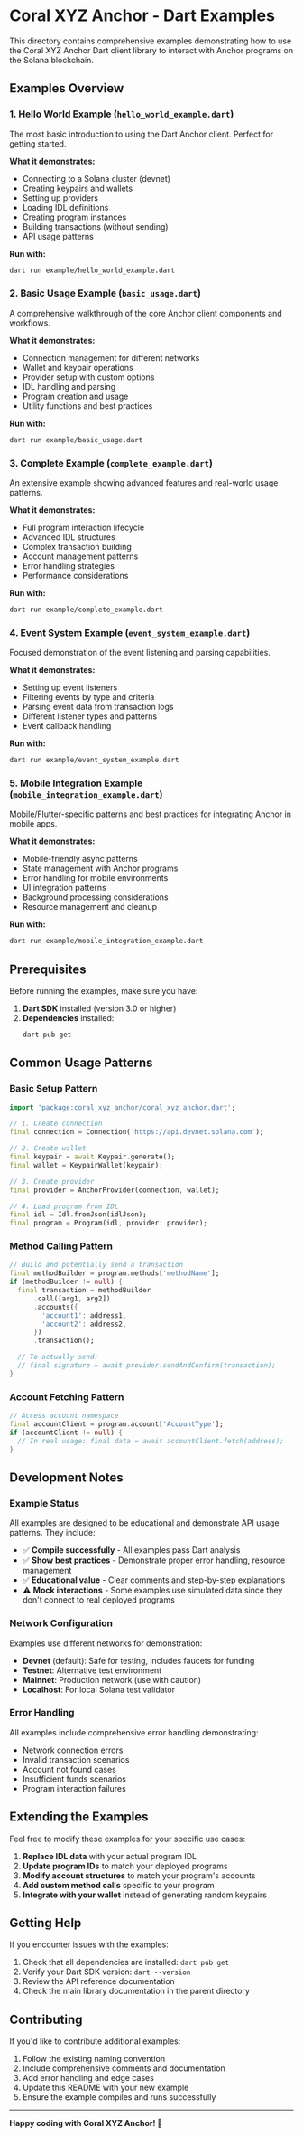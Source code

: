 # Coral XYZ Anchor - Dart Examples

This directory contains comprehensive examples demonstrating how to use the Coral XYZ Anchor Dart client library to interact with Anchor programs on the Solana blockchain.

## Examples Overview

### 1. Hello World Example (`hello_world_example.dart`)

The most basic introduction to using the Dart Anchor client. Perfect for getting started.

**What it demonstrates:**

- Connecting to a Solana cluster (devnet)
- Creating keypairs and wallets
- Setting up providers
- Loading IDL definitions
- Creating program instances
- Building transactions (without sending)
- API usage patterns

**Run with:**

```bash
dart run example/hello_world_example.dart
```

### 2. Basic Usage Example (`basic_usage.dart`)

A comprehensive walkthrough of the core Anchor client components and workflows.

**What it demonstrates:**

- Connection management for different networks
- Wallet and keypair operations
- Provider setup with custom options
- IDL handling and parsing
- Program creation and usage
- Utility functions and best practices

**Run with:**

```bash
dart run example/basic_usage.dart
```

### 3. Complete Example (`complete_example.dart`)

An extensive example showing advanced features and real-world usage patterns.

**What it demonstrates:**

- Full program interaction lifecycle
- Advanced IDL structures
- Complex transaction building
- Account management patterns
- Error handling strategies
- Performance considerations

**Run with:**

```bash
dart run example/complete_example.dart
```

### 4. Event System Example (`event_system_example.dart`)

Focused demonstration of the event listening and parsing capabilities.

**What it demonstrates:**

- Setting up event listeners
- Filtering events by type and criteria
- Parsing event data from transaction logs
- Different listener types and patterns
- Event callback handling

**Run with:**

```bash
dart run example/event_system_example.dart
```

### 5. Mobile Integration Example (`mobile_integration_example.dart`)

Mobile/Flutter-specific patterns and best practices for integrating Anchor in mobile apps.

**What it demonstrates:**

- Mobile-friendly async patterns
- State management with Anchor programs
- Error handling for mobile environments
- UI integration patterns
- Background processing considerations
- Resource management and cleanup

**Run with:**

```bash
dart run example/mobile_integration_example.dart
```

## Prerequisites

Before running the examples, make sure you have:

1. **Dart SDK** installed (version 3.0 or higher)
2. **Dependencies** installed:
   ```bash
   dart pub get
   ```

## Common Usage Patterns

### Basic Setup Pattern

```dart
import 'package:coral_xyz_anchor/coral_xyz_anchor.dart';

// 1. Create connection
final connection = Connection('https://api.devnet.solana.com');

// 2. Create wallet
final keypair = await Keypair.generate();
final wallet = KeypairWallet(keypair);

// 3. Create provider
final provider = AnchorProvider(connection, wallet);

// 4. Load program from IDL
final idl = Idl.fromJson(idlJson);
final program = Program(idl, provider: provider);
```

### Method Calling Pattern

```dart
// Build and potentially send a transaction
final methodBuilder = program.methods['methodName'];
if (methodBuilder != null) {
  final transaction = methodBuilder
      .call([arg1, arg2])
      .accounts({
        'account1': address1,
        'account2': address2,
      })
      .transaction();

  // To actually send:
  // final signature = await provider.sendAndConfirm(transaction);
}
```

### Account Fetching Pattern

```dart
// Access account namespace
final accountClient = program.account['AccountType'];
if (accountClient != null) {
  // In real usage: final data = await accountClient.fetch(address);
}
```

## Development Notes

### Example Status

All examples are designed to be educational and demonstrate API usage patterns. They include:

- ✅ **Compile successfully** - All examples pass Dart analysis
- ✅ **Show best practices** - Demonstrate proper error handling, resource management
- ✅ **Educational value** - Clear comments and step-by-step explanations
- ⚠️ **Mock interactions** - Some examples use simulated data since they don't connect to real deployed programs

### Network Configuration

Examples use different networks for demonstration:

- **Devnet** (default): Safe for testing, includes faucets for funding
- **Testnet**: Alternative test environment
- **Mainnet**: Production network (use with caution)
- **Localhost**: For local Solana test validator

### Error Handling

All examples include comprehensive error handling demonstrating:

- Network connection errors
- Invalid transaction scenarios
- Account not found cases
- Insufficient funds scenarios
- Program interaction failures

## Extending the Examples

Feel free to modify these examples for your specific use cases:

1. **Replace IDL data** with your actual program IDL
2. **Update program IDs** to match your deployed programs
3. **Modify account structures** to match your program's accounts
4. **Add custom method calls** specific to your program
5. **Integrate with your wallet** instead of generating random keypairs

## Getting Help

If you encounter issues with the examples:

1. Check that all dependencies are installed: `dart pub get`
2. Verify your Dart SDK version: `dart --version`
3. Review the API reference documentation
4. Check the main library documentation in the parent directory

## Contributing

If you'd like to contribute additional examples:

1. Follow the existing naming convention
2. Include comprehensive comments and documentation
3. Add error handling and edge cases
4. Update this README with your new example
5. Ensure the example compiles and runs successfully

---

**Happy coding with Coral XYZ Anchor! 🌊**

